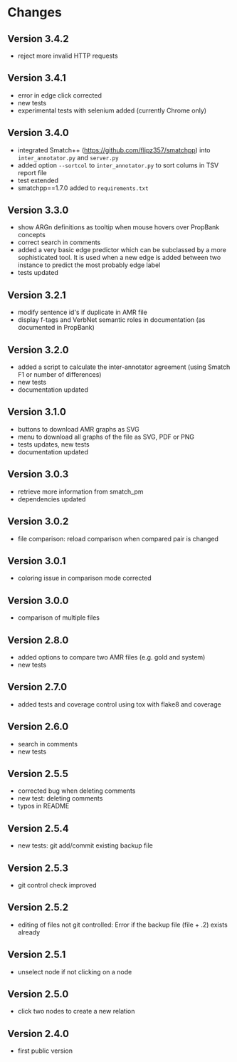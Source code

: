 # Changes

## Version 3.4.2
* reject more invalid HTTP requests

## Version 3.4.1
* error in edge click corrected
* new tests
* experimental tests with selenium added (currently Chrome only)

## Version 3.4.0
* integrated Smatch++ (https://github.com/flipz357/smatchpp) into `inter_annotator.py` and `server.py`
* added option `--sortcol` to `inter_annotator.py` to sort colums in TSV report file
* test extended
* smatchpp==1.7.0 added to `requirements.txt`

## Version 3.3.0
* show ARGn definitions as tooltip when mouse hovers over PropBank concepts
* correct search in comments
* added a very basic edge predictor which can be subclassed by a more sophisticated tool. It is used when a new edge is added between two instance to predict the most probably edge label
* tests updated

## Version 3.2.1
* modify sentence id's if duplicate in AMR file
* display f-tags and VerbNet semantic roles in documentation (as documented in PropBank)

## Version 3.2.0
* added a script to calculate the inter-annotator agreement (using Smatch F1 or number of differences)
* new tests
* documentation updated

## Version 3.1.0
* buttons to download AMR graphs as SVG
* menu to download all graphs of the file as SVG, PDF or PNG
* tests updates, new tests
* documentation updated

## Version 3.0.3
* retrieve more information from smatch_pm
* dependencies updated

## Version 3.0.2
* file comparison: reload comparison when compared pair is changed

## Version 3.0.1
* coloring issue in comparison mode corrected

## Version 3.0.0
* comparison of multiple files

## Version 2.8.0
* added options to compare two AMR files (e.g. gold and system)
* new tests

## Version 2.7.0
* added tests and coverage control using tox with flake8 and coverage

## Version 2.6.0
* search in comments
* new tests

## Version 2.5.5
* corrected bug when deleting comments
* new test: deleting comments
* typos in README

## Version 2.5.4
* new tests: git add/commit existing backup file

## Version 2.5.3
* git control check improved

## Version 2.5.2
* editing of files not git controlled: Error if the backup file (file + .2) exists already

## Version 2.5.1
* unselect node if not clicking on a node

## Version 2.5.0
* click two nodes to create a new relation 

## Version 2.4.0
* first public version
